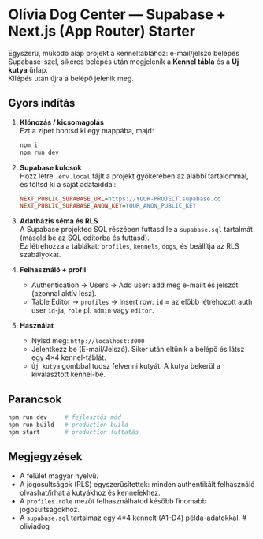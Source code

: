 
# Olívia Dog Center — Supabase + Next.js (App Router) Starter

Egyszerű, működő alap projekt a kenneltáblához: e-mail/jelszó belépés Supabase-szel,
sikeres belépés után megjelenik a **Kennel tábla** és a **Új kutya** űrlap.  
Kilépés után újra a belépő jelenik meg.

## Gyors indítás

1) **Klónozás / kicsomagolás**  
   Ezt a zipet bontsd ki egy mappába, majd:
   ```bash
   npm i
   npm run dev
   ```

2) **Supabase kulcsok**  
   Hozz létre `.env.local` fájlt a projekt gyökerében az alábbi tartalommal, és töltsd ki a saját adataiddal:
   ```ini
   NEXT_PUBLIC_SUPABASE_URL=https://YOUR-PROJECT.supabase.co
   NEXT_PUBLIC_SUPABASE_ANON_KEY=YOUR_ANON_PUBLIC_KEY
   ```

3) **Adatbázis séma és RLS**  
   A Supabase projekted SQL részében futtasd le a `supabase.sql` tartalmát (másold be az SQL editorba és futtasd).  
   Ez létrehozza a táblákat: `profiles`, `kennels`, `dogs`, és beállítja az RLS szabályokat.

4) **Felhasználó + profil**  
   - Authentication → Users → Add user: add meg e-mailt és jelszót (azonnal aktív lesz).
   - Table Editor → `profiles` → Insert row: `id` = az előbb létrehozott auth user `id`-ja, `role` pl. `admin` vagy `editor`.

5) **Használat**  
   - Nyisd meg: `http://localhost:3000`  
   - Jelentkezz be (E-mail/Jelszó). Siker után eltűnik a belépő és látsz egy 4×4 kennel-táblát.  
   - `Új kutya` gombbal tudsz felvenni kutyát. A kutya bekerül a kiválasztott kennel-be.

## Parancsok

```bash
npm run dev     # fejlesztői mód
npm run build   # production build
npm start       # production futtatás
```

## Megjegyzések

- A felület magyar nyelvű.
- A jogosultságok (RLS) egyszerűsítettek: minden authentikált felhasználó olvashat/írhat a kutyákhoz és kennelekhez.
- A `profiles.role` mezőt felhasználhatod később finomabb jogosultságokhoz.
- A `supabase.sql` tartalmaz egy 4×4 kennelt (A1–D4) példa-adatokkal.
#   o l i v i a d o g  
 